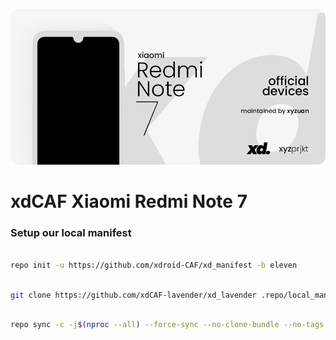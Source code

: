 ![XD_LAVENDER](https://github.com/xyz-prjkt/xyz_assets/raw/main/xd_la_ba.png)

# xdCAF Xiaomi Redmi Note 7 #
### Setup our local manifest ###

```bash

repo init -u https://github.com/xdroid-CAF/xd_manifest -b eleven

```
```bash

git clone https://github.com/xdCAF-lavender/xd_lavender .repo/local_manifests -b eleven

```
```bash

repo sync -c -j$(nproc --all) --force-sync --no-clone-bundle --no-tags

```
